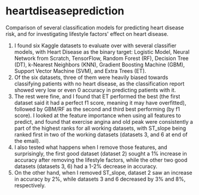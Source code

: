 # heartdiseaseprediction
Comparison of several classification models for predicting heart disease risk, and for investigating lifestyle factors' effect on heart disease.


1. I found six Kaggle datasets to evaluate over with several classifier models, with Heart Disease as the binary target: Logistic Model, Neural Network from Scratch, TensorFlow, Random Forest (RF), Decision Tree (DT), k-Nearest Neighbors (KNN), Gradient Boosting Machine (GBM), Support Vector Machine (SVM), and Extra Trees (ET). 
2. Of the six datasets, three of them were heavily biased towards classifying patients with no heart disease, as the classification report showed very low or even 0 accuracy in predicting patients with it. 
3. The rest were fine, and I found that ET performed the best (the first dataset said it had a perfect f1 score, meaning it may have overfitted), followed by GBM/RF as the second and third best performing (by f1 score). I looked at the feature importance when using all features to predict, and found that exercise angina and old peak were consistently a part of the highest ranks for all working datasets, with ST_slope being ranked first in two of the working datasets (datasets 3, and 6 at end of the email).
4. I also tested what happens when I remove those features, and surprisingly, the first good dataset (dataset 2) sought a 1% increase in accuracy after removing the lifestyle factors, while the other two good datasets (datasets 3, 6) had a 1-2% decrease in accuracy. 
5. On the other hand, when I removed ST_slope, dataset 2 saw an increase in accuracy by 2%, while datasets 3 and 6 decreased by 3% and 8%, respectively.
